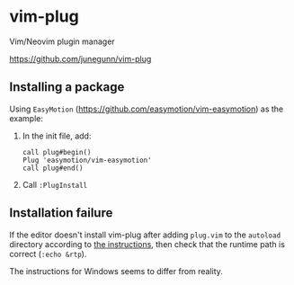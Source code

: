 # vim-plug

Vim/Neovim plugin manager

<https://github.com/junegunn/vim-plug>

## Installing a package

Using `EasyMotion` (<https://github.com/easymotion/vim-easymotion>) as the example:

1. In the init file, add:

    ```vim
    call plug#begin()
    Plug 'easymotion/vim-easymotion'
    call plug#end()
    ```

2. Call `:PlugInstall`

## Installation failure

If the editor doesn't install vim-plug after adding `plug.vim` to the `autoload` directory according to [the
instructions](https://github.com/junegunn/vim-plug#installation), then check that the runtime path is correct (`:echo
&rtp`).

The instructions for Windows seems to differ from reality.

